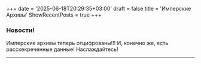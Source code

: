 +++
date = '2025-06-18T20:29:35+03:00'
draft = false
title = 'Имперские Архивы'
ShowRecentPosts = true
+++

### Новости!
Имперские архивы теперь отцифрованы!!! И, конечно же, есть расскекреченные данные! Наслаждайтесь!

---

